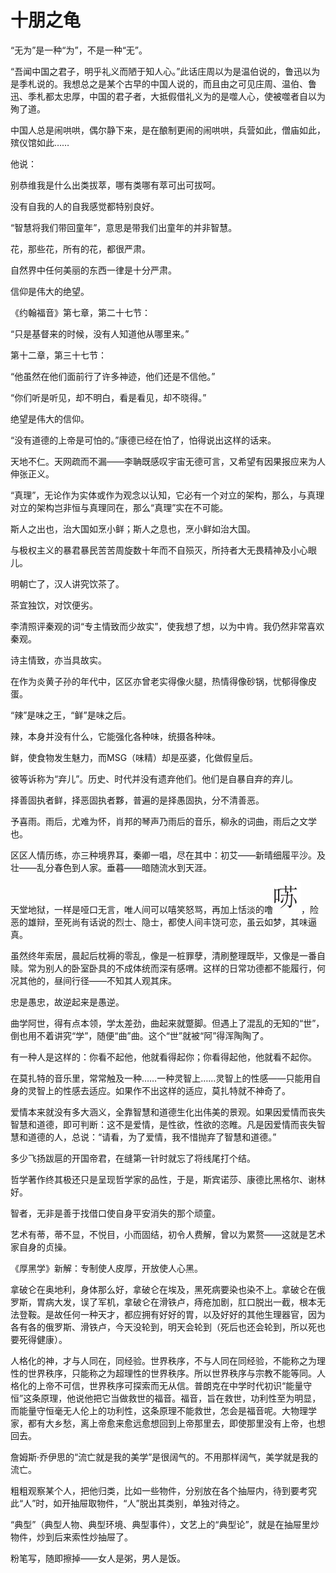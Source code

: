    

# 十朋之龟

“无为”是一种“为”，不是一种“无”。

  

“吾闻中国之君子，明乎礼义而陋于知人心。”此话庄周以为是温伯说的，鲁迅以为是季札说的。我想总之是某个古早的中国人说的，而且由之可见庄周、温伯、鲁迅、季札都太忠厚，中国的君子者，大抵假借礼义为的是噬人心，使被噬者自以为殉了道。

  

中国人总是闹哄哄，偶尔静下来，是在酿制更闹的闹哄哄，兵营如此，僧庙如此，殡仪馆如此……

  

他说：

别恭维我是什么出类拔萃，哪有类哪有萃可出可拔呵。

  

没有自我的人的自我感觉都特别良好。

  

“智慧将我们带回童年”，意思是带我们出童年的并非智慧。

  

花，那些花，所有的花，都很严肃。

自然界中任何美丽的东西一律是十分严肃。

  

信仰是伟大的绝望。

《约翰福音》第七章，第二十七节：

“只是基督来的时候，没有人知道他从哪里来。”

第十二章，第三十七节：

“他虽然在他们面前行了许多神迹，他们还是不信他。”

“你们听是听见，却不明白，看是看见，却不晓得。”

绝望是伟大的信仰。

  

“没有道德的上帝是可怕的。”康德已经在怕了，怕得说出这样的话来。

  

天地不仁。天网疏而不漏——李聃既感叹宇宙无德可言，又希望有因果报应来为人伸张正义。

  

“真理”，无论作为实体或作为观念以认知，它必有一个对立的架构，那么，与真理对立的架构岂非恒与真理同在，那么“真理”实在不可能。

  

斯人之出也，治大国如烹小鲜；斯人之息也，烹小鲜如治大国。

  

与极权主义的暴君暴民苦苦周旋数十年而不自殒灭，所持者大无畏精神及小心眼儿。

明朝亡了，汉人讲究饮茶了。

茶宜独饮，对饮便劣。

  

李清照评秦观的词“专主情致而少故实”，使我想了想，以为中肯。我仍然非常喜欢秦观。

诗主情致，亦当具故实。

  

在作为炎黄子孙的年代中，区区亦曾老实得像火腿，热情得像砂锅，忧郁得像皮蛋。

  

“辣”是味之王，“鲜”是味之后。

辣，本身并没有什么，它能强化各种味，统摄各种味。

鲜，使食物发生魅力，而MSG（味精）却是巫婆，化做假皇后。

  

彼等诉称为“弃儿”。历史、时代并没有遗弃他们。他们是自暴自弃的弃儿。

择善固执者鲜，择恶固执者夥，普遍的是择愚固执，分不清善恶。

  

予喜雨。雨后，尤难为怀，肖邦的琴声乃雨后的音乐，柳永的词曲，雨后之文学也。

  

区区人情历练，亦三种境界耳，秦卿一唱，尽在其中：初艾——新晴细履平沙。及壮——乱分春色到人家。垂暮——暗随流水到天涯。

  

天堂地狱，一样是哑口无言，唯人间可以嘻笑怒骂，再加上恬淡的噜![](/木心全集（典藏套装十六册）/images/00045.jpeg)，险恶的雄辩，至死尚有话说的烈士、隐士，都使人间丰饶可恋，虽云如梦，其味逼真。

  

虽然终年索居，晨起后枕褥的零乱，像是一桩罪孽，清刷整理既毕，又像是一番自赎。常为别人的卧室卧具的不成体统而深有感喟。这样的日常功德都不能履行，何况其他的，昼间行径——不知其人观其床。

忠是愚忠，故逆起来是愚逆。

  

曲学阿世，得有点本领，学太差劲，曲起来就蹩脚。但遇上了混乱的无知的“世”，倒也用不着讲究“学”，随便“曲”曲。这个“世”就被“阿”得浑陶陶了。

  

有一种人是这样的：你看不起他，他就看得起你；你看得起他，他就看不起你。

  

在莫扎特的音乐里，常常触及一种……一种灵智上……灵智上的性感——只能用自身的灵智上的性感去适应。如果作不出这样的适应，莫扎特就不神奇了。

  

爱情本来就没有多大涵义，全靠智慧和道德生化出伟美的景观。如果因爱情而丧失智慧和道德，即可判断：这不是爱情，是性欲，性欲的恣睢。凡是因爱情而丧失智慧和道德的人，总说：“请看，为了爱情，我不惜抛弃了智慧和道德。”

多少飞扬跋扈的开国帝君，在缝第一针时就忘了将线尾打个结。

  

哲学著作终其极还只是呈现哲学家的品性，于是，斯宾诺莎、康德比黑格尔、谢林好。

  

智者，无非是善于找借口使自身平安消失的那个顽童。

  

艺术有蒂，蒂不显，不悦目，小而固结，初令人费解，曾以为累赘——这就是艺术家自身的贞操。

  

《厚黑学》新解：专制使人皮厚，开放使人心黑。

  

拿破仑在奥地利，身体那么好，拿破仑在埃及，黑死病要染也染不上。拿破仑在俄罗斯，胃病大发，误了军机，拿破仑在滑铁卢，痔疮加剧，肛口脱出一截，根本无法登鞍。是故任何一种天才，都应拥有好好的胃，以及好好的其他生理器官，因为各有各的俄罗斯、滑铁卢，今天没轮到，明天会轮到（死后也还会轮到，所以死也要死得健康）。

  

人格化的神，才与人同在，同经验。世界秩序，不与人同在同经验，不能称之为理性的世界秩序，只能称之为超理性的世界秩序。所以世界秩序与宗教不能等同。人格化的上帝不可信，世界秩序可探索而无从信。普朗克在中学时代初识“能量守恒”这条原理，他说他把它当做救世的福音。福音，旨在救世，功利性至为明显，而能量守恒毫无人伦上的功利性，这条原理不能救世，怎会是福音呢。大物理学家，都有大乡愁，离上帝愈来愈远愈想回到上帝那里去，即使那里没有上帝，也想回去。

  

詹姆斯·乔伊思的“流亡就是我的美学”是很阔气的。不用那样阔气，美学就是我的流亡。

  

粗粗观察某个人，把他归类，比如一些物件，分别放在各个抽屉内，待到要考究此“人”时，如开抽屉取物件，“人”脱出其类别，单独对待之。

“典型”（典型人物、典型环境、典型事件），文艺上的“典型论”，就是在抽屉里炒物件，炒到后来索性炒抽屉了。

  

粉笔写，随即擦掉——女人是粥，男人是饭。